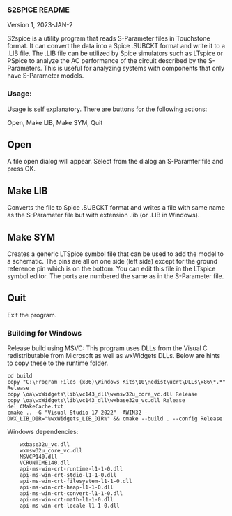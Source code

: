 ### S2SPICE README

Version 1, 2023-JAN-2

S2spice is a utility program that reads S-Parameter files in Touchstone format. 
It can convert the data into a Spice .SUBCKT format and write it to a .LIB file. 
The .LIB file can be utilized by Spice simulators such as LTspice or PSpice to 
analyze the AC performance of the circuit described by the S-Parameters.  This 
is useful for analyzing systems with components that only have S-Parameter 
models.

### Usage:

Usage is self explanatory.  There are buttons for the following actions:

Open, Make LIB, Make SYM, Quit

## Open

A file open dialog will appear. Select from the dialog an S-Paramter file 
and press OK.

## Make LIB

Converts the file to Spice .SUBCKT format and writes a file with same 
name as the S-Parameter file but with extension .lib (or .LIB in Windows).

## Make SYM

Creates a generic LTSpice symbol file that can be used to add the model 
to a schematic.  The pins are all on one side (left side) except for 
the ground reference pin which is on the bottom.  You can edit this file 
in the LTspice symbol editor.  The ports are numbered the same as in 
the S-Parameter file.

## Quit

Exit the program.

### Building for Windows
Release build using MSVC:
This program uses DLLs from the Visual C redistributable from Microsoft as well as wxWidgets DLLs.  Below are hints to copy these to the runtime folder.
```
cd build
copy "C:\Program Files (x86)\Windows Kits\10\Redist\ucrt\DLLs\x86\*.*" Release
copy \oa\wxWidgets\lib\vc143_dll\wxmsw32u_core_vc.dll Release
copy \oa\wxWidgets\lib\vc143_dll\wxbase32u_vc.dll Release
del CMakeCache.txt
cmake .. -G "Visual Studio 17 2022" -AWIN32 -DWX_LIB_DIR="%wxWidgets_LIB_DIR%" && cmake --build . --config Release
```
Windows dependencies:
```
    wxbase32u_vc.dll
    wxmsw32u_core_vc.dll
    MSVCP140.dll
    VCRUNTIME140.dll
    api-ms-win-crt-runtime-l1-1-0.dll
    api-ms-win-crt-stdio-l1-1-0.dll
    api-ms-win-crt-filesystem-l1-1-0.dll
    api-ms-win-crt-heap-l1-1-0.dll
    api-ms-win-crt-convert-l1-1-0.dll
    api-ms-win-crt-math-l1-1-0.dll
    api-ms-win-crt-locale-l1-1-0.dll
```
